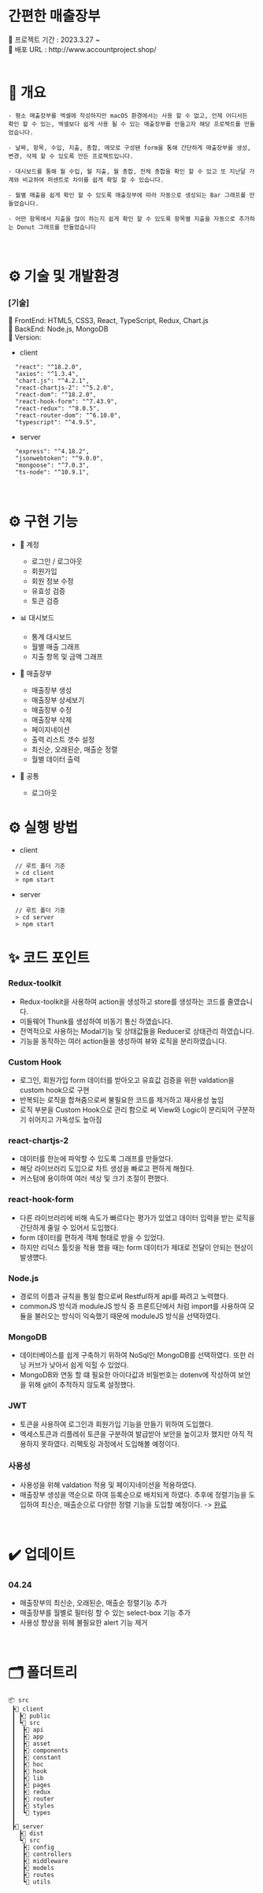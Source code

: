 <h1>간편한 매출장부</h1>
📍 프로젝트 기간 : 2023.3.27 ~ 
<br>
📍 배포 URL :  http://www.accountproject.shop/
<br>
<br>

# 📌 개요

```
- 평소 매출장부를 엑셀에 작성하지만 macOS 환경에서는 사용 할 수 없고, 언제 어디서든 확인 할 수 있는, 엑셀보다 쉽게 사용 될 수 있는 매출장부를 만들고자 해당 프로젝트를 만들 었습니다.

- 날짜, 항목, 수입, 지출, 총합, 메모로 구성됀 form을 통해 간단하게 매출장부를 생성, 변경, 삭제 할 수 있도록 만든 프로젝트입니다.

- 대시보드를 통해 월 수입, 월 지출, 월 총합, 전체 총합을 확인 할 수 있고 또 지난달 가계와 비교하여 퍼센트로 차이를 쉽게 확일 할 수 있습니다.

- 월별 매출을 쉽게 확인 할 수 있도록 매출장부에 따라 자동으로 생성되는 Bar 그래프를 만들었습니다.

- 어떤 항목에서 지출을 많이 하는지 쉽게 확인 할 수 있도록 항목별 지출을 자동으로 추가하는 Donut 그래프를 만들었습니다

```

</br>

# ⚙️ 기술 및 개발환경

### [기술]

📌 FrontEnd: HTML5, CSS3, React, TypeScript, Redux, Chart.js
<br/>
📌 BackEnd: Node.js, MongoDB
<br/>
📌 Version:

- client

```
  "react": "^18.2.0",
  "axios": "^1.3.4",
  "chart.js": "^4.2.1",
  "react-chartjs-2": "^5.2.0",
  "react-dom": "^18.2.0",
  "react-hook-form": "^7.43.9",
  "react-redux": "^8.0.5",
  "react-router-dom": "^6.10.0",
  "typescript": "^4.9.5",
```

- server

```
  "express": "^4.18.2",
  "jsonwebtoken": "^9.0.0",
  "mongoose": "^7.0.3",
  "ts-node": "^10.9.1",
```

</br>

# ⚙️ 구현 기능

- 🔐 계정

  - 로그인 / 로그아웃
  - 회원가입
  - 회원 정보 수정
  - 유효성 검증
  - 토큰 검증

- 📊 대시보드

  - 통계 대시보드
  - 월별 매출 그래프
  - 지출 항목 및 금액 그래프

- 📄 매출장부

  - 매출장부 생성
  - 매출장부 상세보기
  - 매출장부 수정
  - 매출장부 삭제
  - 페이지네이션
  - 출력 리스트 갯수 설정
  - 최신순, 오래된순, 매출순 정렬
  - 월별 데이터 출력

- 🎯 공통
  - 로그아웃

# ⚙️ 실행 방법

- client

```
  // 루트 폴더 기준
  > cd client
  > npm start
```

- server

```
  // 루트 폴더 기중
  > cd server
  > npm start
```

# ✨ 코드 포인트

### Redux-toolkit

- Redux-toolkit을 사용하여 action을 생성하고 store를 생성하는 코드를 줄였습니다.
- 미들웨어 Thunk를 생성하여 비동기 통신 하였습니다.
- 전역적으로 사용하는 Modal기능 및 상태값들을 Reducer로 상태관리 하였습니다.
- 기능을 동작하는 여러 action들을 생성하여 뷰와 로직을 분리하였습니다.

### Custom Hook

- 로그인, 회원가입 form 데이터를 받아오고 유효값 검증을 위한 valdation을 custom hook으로 구현
- 반복되는 로직을 합쳐줌으로써 불필요한 코드를 제거하고 재사용성 높임
- 로직 부분을 Custom Hook으로 관리 함으로 써 View와 Logic이 분리되어 구분하기 쉬어지고 가독성도 높아짐

### react-chartjs-2

- 데이터를 한눈에 파악할 수 있도록 그래프를 만들었다.
- 해당 라이브러리 도입으로 차트 생성을 빠로고 편하게 해줬다.
- 커스텀에 용이하여 여러 색상 및 크기 조절이 편했다.

### react-hook-form

- 다른 라이브러리에 비해 속도가 빠르다는 평가가 있었고 데이터 입력을 받는 로직을 간단하게 줄일 수 있어서 도입했다.
- form 데이터를 편하게 객체 형태로 받을 수 있었다.
- 하지만 리덕스 툴킷을 적용 했을 때는 form 데이터가 제대로 전달이 안되는 현상이 발생헀다.

### Node.js

- 경로의 이름과 규칙을 통일 함으로써 Restful하게 api를 짜려고 노력했다.
- commonJS 방식과 moduleJS 방식 중 프론트단에서 처럼 import를 사용하여 모듈을 불러오는 방식이 익숙했기 때문에 moduleJS 방식을 선택하였다.

### MongoDB

- 데이터베이스를 쉽게 구축하기 위하여 NoSql인 MongoDB를 선택하였다. 또한 러닝 커브가 낮아서 쉽게 익힐 수 있었다.
- MongoDB와 연동 할 떄 필요한 아이다값과 비밀번호는 dotenv에 작성하여 보안을 위해 git이 추적하지 않도록 설정했다.

### JWT

- 토큰을 사용하여 로그인과 회원가입 기능을 만들기 위하여 도입했다.
- 엑세스토큰과 리플레쉬 토큰을 구분하여 발급받아 보안을 높이고자 했지만 아직 적용하지 못하였다. 리펙토링 과정에서 도입해볼 예정이다.

### 사용성

- 사용성을 위해 valdation 적용 및 페이지네이션을 적용하였다.
- 매출장부 생성을 역순으로 하여 등록순으로 배치되게 하였다. 추후에 정렬기능을 도입하여 최신순, 매출순으로 다양한 정렬 기능을 도입할 예정이다. -> [완료](#0424)

</br>

# ✔️ 업데이트

### 04.24

- 매출장부의 최신순, 오래된순, 매출순 정렬기능 추가
- 매출장부를 월별로 필터링 할 수 있는 select-box 기능 추가
- 사용성 향상을 위헤 불필요한 alert 기능 제거

</br>

# 🗂 폴더트리

```
📦 src
 ┣📂 client
 ┃ ┣📂 public
 ┃ ┗📂 src
 ┃  ┣📂 api
 ┃  ┣📂 app
 ┃  ┣📂 asset
 ┃  ┣📂 components
 ┃  ┣📂 constant
 ┃  ┣📂 hoc
 ┃  ┣📂 hook
 ┃  ┣📂 lib
 ┃  ┣📂 pages
 ┃  ┣📂 redux
 ┃  ┣📂 router
 ┃  ┣📂 styles
 ┃  ┗📂 types
 ┃
 ┣📂 server
   ┣📂 dist
   ┗📂 src
    ┣📂 config
    ┣📂 controllers
    ┣📂 middleware
    ┣📂 models
    ┣📂 routes
    ┗📂 utils


```

</br>
